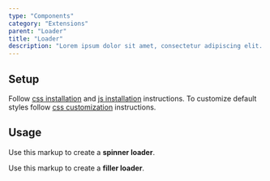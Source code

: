```yaml
---
type: "Components"
category: "Extensions"
parent: "Loader"
title: "Loader"
description: "Lorem ipsum dolor sit amet, consectetur adipiscing elit. Nunc tempus laoreet leo sit amet iaculis."
---
```


## Setup

Follow [css installation](/introduction/getting-started/setup#css-installation) and [js installation](/introduction/getting-started/setup#js-installation) instructions. To customize default styles follow [css customization](/introduction/getting-started/setup#css-customization) instructions.

## Usage

Use this markup to create a **spinner loader**.

<script type="text/plain" class="language-markup">
  <div class="loader loader-spinner">
    <div class="spinner">
      <svg viewBox="0 0 250 250"><circle cx="120" cy="120" r="100" stroke-dasharray="628" stroke-dashoffset="628" pathLength="628"/></svg><svg viewBox="0 0 250 250" preserveAspectRatio="xMinYMin meet"><circle cx="120" cy="120" r="100" stroke-dasharray="628" stroke-dashoffset="628" pathLength="628"/></svg>
    </div>
  </div>
</script>

Use this markup to create a **filler loader**.

<script type="text/plain" class="language-markup">
  <span class="loader loader-x">
    <span class="filler">
      <span></span><span></span>
    </span>
  </span>
</script>
